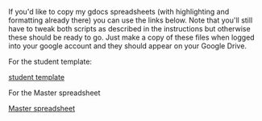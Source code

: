 <p>If you'd like to copy my gdocs spreadsheets (with highlighting and formatting already there) you can use the links below.
Note that you'll still have to tweak both scripts as described in the instructions but otherwise these should be ready to go.  Just make a copy of these files when logged into your google account and they should appear on your Google Drive.
</p>

For the student template:

<a href='https://docs.google.com/spreadsheets/d/1wVxzXOm0vR2EiNh1JOTLn5F0gDvwIWuDwv942ONN604/copy'> student template</a>

For the Master spreadsheet

<a href='https://docs.google.com/spreadsheets/d/1wVxzXOm0vR2EiNh1JOTLn5F0gDvwIWuDwv942ONN604/copy'> Master spreadsheet</a>


